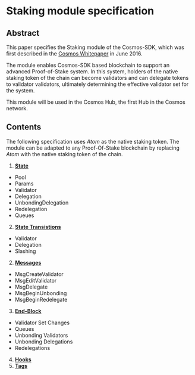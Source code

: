 # Staking module specification

## Abstract

This paper specifies the Staking module of the Cosmos-SDK, which was first
described in the [Cosmos Whitepaper](https://cosmos.network/about/whitepaper)
in June 2016. 

The module enables Cosmos-SDK based blockchain to support an advanced
Proof-of-Stake system. In this system, holders of the native staking token of
the chain can become validators and can delegate tokens to validator
validators, ultimately determining the effective validator set for the system.

This module will be used in the Cosmos Hub, the first Hub in the Cosmos
network.

## Contents

The following specification uses *Atom* as the native staking token. The module
can be adapted to any Proof-Of-Stake blockchain by replacing *Atom* with the
native staking token of the chain.

 1. **[State](state.md)**	
   - Pool
   - Params
   - Validator
   - Delegation
   - UnbondingDelegation
   - Redelegation
   - Queues
 2. **[State Transistions](state_transitions.md)**	
   - Validator
   - Delegation
   - Slashing
 2. **[Messages](messages.md)**	
   - MsgCreateValidator
   - MsgEditValidator
   - MsgDelegate
   - MsgBeginUnbonding
   - MsgBeginRedelegate
 3. **[End-Block](end_block.md)**	
   - Validator Set Changes
   - Queues 
   - Unbonding Validators
   - Unbonding Delegations
   - Redelegations
 4. **[Hooks](hooks.md)**	
 5. **[Tags](tags.md)**	

